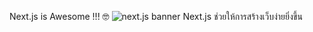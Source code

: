 Next.js is Awesome !!! 🤓
![next.js banner](https://res.cloudinary.com/practicaldev/image/fetch/s--1FxUXvYj--/c_imagga_scale,f_auto,fl_progressive,h_500,q_auto,w_1000/https://cl.ly/41272df2f026/download/Image%25202018-10-22%2520at%252010.51.34%2520AM.png)
Next.js ช่วยให้การสร้างเว็บง่ายยิ่งขึ้น
